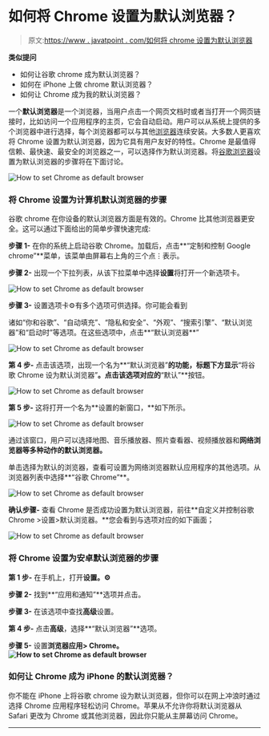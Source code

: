 # 如何将 Chrome 设置为默认浏览器？

> 原文:[https://www . javatpoint . com/如何将 chrome 设置为默认浏览器](https://www.javatpoint.com/how-to-set-chrome-as-default-browser)

**类似提问**

*   如何让谷歌 chrome 成为默认浏览器？
*   如何在 iPhone 上做 chrome 默认浏览器？
*   如何让 Chrome 成为我的默认浏览器？

一个**默认浏览器**是一个浏览器，当用户点击一个网页文档时或者当打开一个网页链接时，比如访问一个应用程序的主页，它会自动启动。用户可以从系统上提供的多个浏览器中进行选择，每个浏览器都可以与其他[浏览器](https://www.javatpoint.com/browsers)连续安装。大多数人更喜欢将 Chrome 设置为默认浏览器，因为它具有用户友好的特性。Chrome 是最值得信赖、最快速、最安全的浏览器之一，可以选择作为默认浏览器。将[谷歌浏览器](https://www.javatpoint.com/google-chrome)设置为默认浏览器的步骤将在下面讨论。

![How to set Chrome as default browser](../Images/1f8b4ec21a569038c7176c4713059eac.png)

### 将 Chrome 设置为计算机默认浏览器的步骤

谷歌 chrome 在你设备的默认浏览器方面是有效的。Chrome 比其他浏览器更安全。这可以通过下面给出的简单步骤快速完成:

**步骤 1-** 在你的系统上启动谷歌 Chrome。加载后，点击**“定制和控制 Google chrome”**菜单，该菜单由屏幕右上角的三个点⋮表示。

**步骤 2-** 出现一个下拉列表，从该下拉菜单中选择**设置**将打开一个新选项卡。

![How to set Chrome as default browser](../Images/4263876f67fe32dfae432a583ef72bf6.png)

**步骤 3-** 设置选项卡⚙有多个选项可供选择。你可能会看到

诸如“你和谷歌”、“自动填充”、“隐私和安全”、“外观”、“搜索引擎”、“默认浏览器”和“启动时”等选项。在这些选项中，点击**“默认浏览器**”

![How to set Chrome as default browser](../Images/f30b48a619fe3718d4a50a2a27a1f9d2.png)

**第 4 步-** 点击该选项，出现一个名为**“默认浏览器”**的功能，标题下方显示**“将谷歌 Chrome 设为默认浏览器”**。点击该选项对应的**“默认”**按钮。

![How to set Chrome as default browser](../Images/c99932c23e3325f87c4451e7f5c3ee06.png)

**第 5 步-** 这将打开一个名为**设置的新窗口，**如下所示。

![How to set Chrome as default browser](../Images/65f3b57f60406dc7de23623c62c567da.png)

通过该窗口，用户可以选择地图、音乐播放器、照片查看器、视频播放器和**网络浏览器等多种动作的默认浏览器。**

单击选择为默认的浏览器，查看可设置为网络浏览器默认应用程序的其他选项。从浏览器列表中选择**“谷歌 Chrome”**。

![How to set Chrome as default browser](../Images/3d964d92a1cf7d1eca6e976ed43eb8e3.png)

**确认步骤-** 查看 Chrome 是否成功设置为默认浏览器，前往**自定义并控制谷歌 Chrome >设置>默认浏览器。**您会看到与选项对应的如下画面；

![How to set Chrome as default browser](../Images/143d644d99ca87162277f2225a97201d.png)

### 将 Chrome 设置为安卓默认浏览器的步骤

**第 1 步-** 在手机上，打开**设置。⚙**

**步骤 2-** 找到**“应用和通知”**选项并点击。

**步骤 3-** 在该选项中查找**高级**设置。

**第 4 步-** 点击**高级**，选择**“默认浏览器”**选项。

**步骤 5-** 设置**浏览器应用> Chrome。![How to set Chrome as default browser](../Images/849f40980cf33386aa56e8a5bc663e3e.png)**

### 如何让 Chrome 成为 iPhone 的默认浏览器？

你不能在 iPhone 上将谷歌 chrome 设为默认浏览器，但你可以在网上冲浪时通过选择 Chrome 应用程序轻松访问 Chrome。苹果从不允许你将默认浏览器从 Safari 更改为 Chrome 或其他浏览器，因此你只能从主屏幕访问 Chrome。

* * *